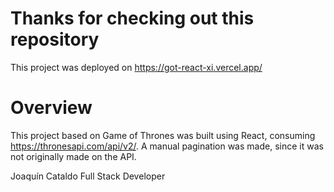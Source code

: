 # Thanks for checking out this repository

This project was deployed on https://got-react-xi.vercel.app/

# Overview

This project based on Game of Thrones was built using React, consuming https://thronesapi.com/api/v2/. A manual pagination was made, since it was not originally made on the API.


Joaquín Cataldo
Full Stack Developer

